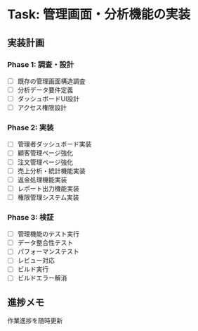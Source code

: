 # Task: 管理画面・分析機能の実装

## 実装計画
### Phase 1: 調査・設計
- [ ] 既存の管理画面構造調査
- [ ] 分析データ要件定義
- [ ] ダッシュボードUI設計
- [ ] アクセス権限設計

### Phase 2: 実装
- [ ] 管理者ダッシュボード実装
- [ ] 顧客管理ページ強化
- [ ] 注文管理ページ強化
- [ ] 売上分析・統計機能実装
- [ ] 返金処理機能実装
- [ ] レポート出力機能実装
- [ ] 権限管理システム実装

### Phase 3: 検証
- [ ] 管理機能のテスト実行
- [ ] データ整合性テスト
- [ ] パフォーマンステスト
- [ ] レビュー対応
- [ ] ビルド実行
- [ ] ビルドエラー解消

## 進捗メモ
作業進捗を随時更新